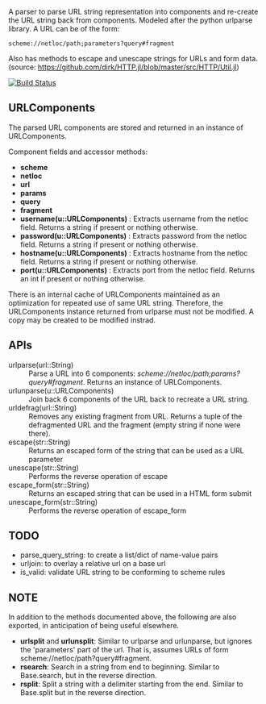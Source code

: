 A parser to parse URL string representation into components and re-create the URL string back from components. Modeled after the python urlparse library. A URL can be of the form:
````
scheme://netloc/path;parameters?query#fragment
````

Also has methods to escape and unescape strings for URLs and form data. (source:  https://github.com/dirk/HTTP.jl/blob/master/src/HTTP/Util.jl)

[![Build Status](https://travis-ci.org/tanmaykm/URLParse.jl.png)](https://travis-ci.org/tanmaykm/URLParse.jl)


URLComponents
-------------
The parsed URL components are stored and returned in an instance of URLComponents. 

Component fields and accessor methods:
*   **scheme**
*   **netloc**
*   **url**
*   **params**
*   **query**
*   **fragment**
*   **username(u::URLComponents)** : Extracts username from the netloc field. Returns a string if present or nothing otherwise.
*   **password(u::URLComponents)** : Extracts password from the netloc field. Returns a string if present or nothing otherwise.
*   **hostname(u::URLComponents)** : Extracts hostname from the netloc field. Returns a string if present or nothing otherwise.
*   **port(u::URLComponents)** : Extracts port from the netloc field. Returns an int if present or nothing otherwise.

There is an internal cache of URLComponents maintained as an optimization for repeated use of same URL string. Therefore, the URLComponents instance returned from urlparse must not be modified. A copy may be created to be modified instrad.


APIs
----
<dl>
    <dt>urlparse(url::String)</dt>
    <dd>Parse a URL into 6 components: <i>scheme://netloc/path;params?query#fragment</i>. Returns an instance of URLComponents.</dd>
    <dt>urlunparse(u::URLComponents)</dt>
    <dd>Join back 6 components of the URL back to recreate a URL string.</dd>
    <dt>urldefrag(url::String)</dt>
    <dd>Removes any existing fragment from URL. Returns a tuple of the defragmented URL and the fragment (empty string if none were there).</dd>
    <dt>escape(str::String)</dt>
    <dd>Returns an escaped form of the string that can be used as a URL parameter</dd>
    <dt>unescape(str::String)</dt>
    <dd>Performs the reverse operation of escape</dd>
    <dt>escape_form(str::String)</dt>
    <dd>Returns an escaped string that can be used in a HTML form submit</dd>
    <dt>unescape_form(str::String)</dt>
    <dd>Performs the reverse operation of escape_form</dd>
</dl>


TODO
----
*   parse\_query\_string: to create a list/dict of name-value pairs
*   urljoin: to overlay a relative url on a base url 
*   is\_valid: validate URL string to be conforming to scheme rules


NOTE
----
In addition to the methods documented above, the following are also exported, in anticipation of being useful elsewhere.
*   **urlsplit** and **urlunsplit**: Similar to urlparse and urlunparse, but ignores the 'parameters' part of the url. That is, assumes URLs of form scheme://netloc/path?query#fragment.
*   **rsearch**: Search in a string from end to beginning. Similar to Base.search, but in the reverse direction.
*   **rsplit**: Split a string with a delimiter starting from the end. Similar to Base.split but in the reverse direction.

